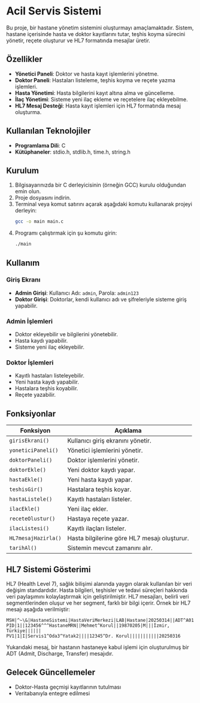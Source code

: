 # Acil Servis Sistemi

Bu proje, bir hastane yönetim sistemini oluşturmayı amaçlamaktadır. Sistem, hastane içerisinde hasta ve doktor kayıtlarını tutar, teşhis koyma sürecini yönetir, reçete oluşturur ve HL7 formatında mesajlar üretir.

## Özellikler
- **Yönetici Paneli**: Doktor ve hasta kayıt işlemlerini yönetme.
- **Doktor Paneli**: Hastaları listeleme, teşhis koyma ve reçete yazma işlemleri.
- **Hasta Yönetimi**: Hasta bilgilerini kayıt altına alma ve güncelleme.
- **İlaç Yönetimi**: Sisteme yeni ilaç ekleme ve reçetelere ilaç ekleyebilme.
- **HL7 Mesaj Desteği**: Hasta kayıt işlemleri için HL7 formatında mesaj oluşturma.

## Kullanılan Teknolojiler
- **Programlama Dili**: C
- **Kütüphaneler**: stdio.h, stdlib.h, time.h, string.h

## Kurulum
1. Bilgisayarınızda bir C derleyicisinin (örneğin GCC) kurulu olduğundan emin olun.
2. Proje dosyasını indirin.
3. Terminal veya komut satırını açarak aşağıdaki komutu kullanarak projeyi derleyin:
   ```sh
   gcc -o main main.c
   ```
4. Programı çalıştırmak için şu komutu girin:
   ```sh
   ./main
   ```

## Kullanım
### Giriş Ekranı
- **Admin Girişi**: Kullanıcı Adı: `admin`, Parola: `admin123`
- **Doktor Girişi**: Doktorlar, kendi kullanıcı adı ve şifreleriyle sisteme giriş yapabilir.

### Admin İşlemleri
- Doktor ekleyebilir ve bilgilerini yönetebilir.
- Hasta kaydı yapabilir.
- Sisteme yeni ilaç ekleyebilir.

### Doktor İşlemleri
- Kayıtlı hastaları listeleyebilir.
- Yeni hasta kaydı yapabilir.
- Hastalara teşhis koyabilir.
- Reçete yazabilir.

## Fonksiyonlar
| Fonksiyon              | Açıklama                                     |
|------------------------|----------------------------------------------|
| `girisEkrani()`        | Kullanıcı giriş ekranını yönetir.            |
| `yoneticiPaneli()`     | Yönetici işlemlerini yönetir.                |
| `doktorPaneli()`       | Doktor işlemlerini yönetir.                  |
| `doktorEkle()`         | Yeni doktor kaydı yapar.                     |
| `hastaEkle()`          | Yeni hasta kaydı yapar.                      |
| `teshisGir()`          | Hastalara teşhis koyar.                      |
| `hastaListele()`       | Kayıtlı hastaları listeler.                  |
| `ilacEkle()`           | Yeni ilaç ekler.                             |
| `receteOlustur()`      | Hastaya reçete yazar.                        |
| `ilacListesi()`        | Kayıtlı ilaçları listeler.                   |
| `HL7mesajHazirla()`    | Hasta bilgilerine göre HL7 mesajı oluşturur. |
| `tarihAl()`            | Sistemin mevcut zamanını alır.               |


## HL7 Sistemi Gösterimi
HL7 (Health Level 7), sağlık bilişimi alanında yaygın olarak kullanılan bir veri değişim standardıdır. Hasta bilgileri, teşhisler ve tedavi süreçleri hakkında veri paylaşımını kolaylaştırmak için geliştirilmiştir. HL7 mesajları, belirli veri segmentlerinden oluşur ve her segment, farklı bir bilgi içerir. Örnek bir HL7 mesajı aşağıda verilmiştir:

```
MSH|^~\&|HastaneSistemi|HastaVeriMerkezi|LAB|Hastane|20250314||ADT^A01|MSG00001|P|2.5
PID|1||123456^^^HastaneMRN||Mehmet^Korul||19870205|M|||İzmir, Türkiye||||||
PV1|1|I|Servis1^Oda3^Yatak2||||12345^Dr. Korul|||||||||||20250316
```
Yukarıdaki mesaj, bir hastanın hastaneye kabul işlemi için oluşturulmuş bir ADT (Admit, Discharge, Transfer) mesajıdır.

## Gelecek Güncellemeler
- Doktor-Hasta geçmişi kayıtlarının tutulması
- Veritabanıyla entegre edilmesi
